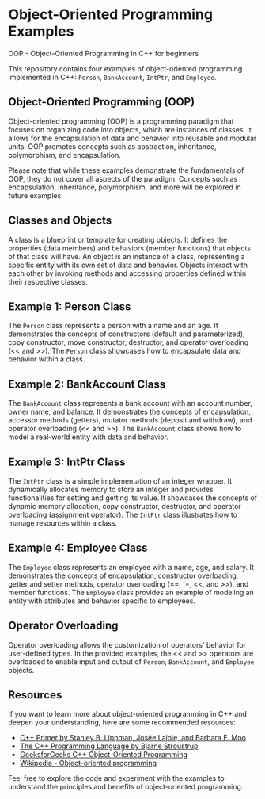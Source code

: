 # Object-Oriented Programming Examples
OOP - Object-Oriented Programming in C++ for beginners

This repository contains four examples of object-oriented programming implemented in C++: `Person`, `BankAccount`, `IntPtr`, and `Employee`.

## Object-Oriented Programming (OOP)

Object-oriented programming (OOP) is a programming paradigm that focuses on organizing code into objects, which are instances of classes. 
It allows for the encapsulation of data and behavior into reusable and modular units. 
OOP promotes concepts such as abstraction, inheritance, polymorphism, and encapsulation.

Please note that while these examples demonstrate the fundamentals of OOP, they do not cover all aspects of the paradigm. 
Concepts such as encapsulation, inheritance, polymorphism, and more will be explored in future examples.

## Classes and Objects

A class is a blueprint or template for creating objects. 
It defines the properties (data members) and behaviors (member functions) that objects of that class will have. 
An object is an instance of a class, representing a specific entity with its own set of data and behavior. 
Objects interact with each other by invoking methods and accessing properties defined within their respective classes.

## Example 1: Person Class

The `Person` class represents a person with a name and an age. 
It demonstrates the concepts of constructors (default and parameterized), copy constructor, move constructor, destructor, and operator overloading (<< and >>). 
The `Person` class showcases how to encapsulate data and behavior within a class.

## Example 2: BankAccount Class

The `BankAccount` class represents a bank account with an account number, owner name, and balance. 
It demonstrates the concepts of encapsulation, accessor methods (getters), mutator methods (deposit and withdraw), and operator overloading (<< and >>). 
The `BankAccount` class shows how to model a real-world entity with data and behavior.

## Example 3: IntPtr Class

The `IntPtr` class is a simple implementation of an integer wrapper. 
It dynamically allocates memory to store an integer and provides functionalities for setting and getting its value. 
It showcases the concepts of dynamic memory allocation, copy constructor, destructor, and operator overloading (assignment operator). 
The `IntPtr` class illustrates how to manage resources within a class.

## Example 4: Employee Class

The `Employee` class represents an employee with a name, age, and salary. 
It demonstrates the concepts of encapsulation, constructor overloading, getter and setter methods, operator overloading (==, !=, <<, and >>), and member functions. 
The `Employee` class provides an example of modeling an entity with attributes and behavior specific to employees.

## Operator Overloading

Operator overloading allows the customization of operators' behavior for user-defined types. 
In the provided examples, the << and >> operators are overloaded to enable input and output of `Person`, `BankAccount`, and `Employee` objects.

## Resources

If you want to learn more about object-oriented programming in C++ and deepen your understanding, here are some recommended resources:

- [C++ Primer by Stanley B. Lippman, Josée Lajoie, and Barbara E. Moo](https://www.amazon.com/C-Primer-Stanley-B-Lippman/dp/0321714113)
- [The C++ Programming Language by Bjarne Stroustrup](https://www.amazon.com/C-Programming-Language-4th/dp/0321563840)
- [GeeksforGeeks C++ Object-Oriented Programming](https://www.geeksforgeeks.org/object-oriented-programming-in-cpp/)
- [Wikipedia - Object-oriented programming](https://en.wikipedia.org/wiki/Object-oriented_programming)

Feel free to explore the code and experiment with the examples to understand the principles and benefits of object-oriented programming.
